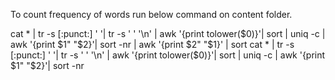 To count frequency of words run below command on content folder.

cat * | tr -s [:punct:] ' '| tr -s ' ' '\n' | awk '{print tolower($0)}'| sort | uniq -c | awk '{print $1" "$2}'| sort -nr | awk '{print $2" "$1}' | sort
cat * | tr -s [:punct:] ' '| tr -s ' ' '\n' | awk '{print tolower($0)}'| sort | uniq -c | awk '{print $1" "$2}'| sort -nr
